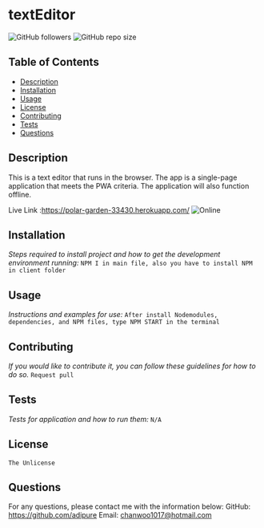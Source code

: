# textEditor
![GitHub followers](https://img.shields.io/github/followers/adipure?style=social) 
![GitHub repo size](https://img.shields.io/github/repo-size/Abraham-Solis/https://github.com/adipure)

  ## Table of Contents
  - [Description](#description)
  - [Installation](#installation)
  - [Usage](#usage)
  - [License](#license)
  - [Contributing](#contributing)
  - [Tests](#tests)
  - [Questions](#questions)

  ## Description
  This is a text editor that runs in the browser. The app is a single-page application that meets the PWA criteria. The application will also function offline.

  Live Link :https://polar-garden-33430.herokuapp.com/
  <img src="https://user-images.githubusercontent.com/92957388/150263050-58ce9577-07d2-4cb5-8da2-120e21383e42.PNG" alt="Online">

  ## Installation
  *Steps required to install project and how to get the development environment running:*
  `NPM I in main file, also you have to install NPM in client folder`

  ## Usage
  *Instructions and examples for use:*
  `After install Nodemodules, dependencies, and NPM files, type NPM START in the terminal`

  ## Contributing
  *If you would like to contribute it, you can follow these guidelines for how to do so.*
  `Request pull`
  
  ## Tests
  *Tests for application and how to run them:*
  `N/A`

  ## License
  `The Unlicense`

  ## Questions
  For any questions, please contact me with the information below:
  GitHub: https://github.com/adipure
  Email: chanwoo1017@hotmail.com
